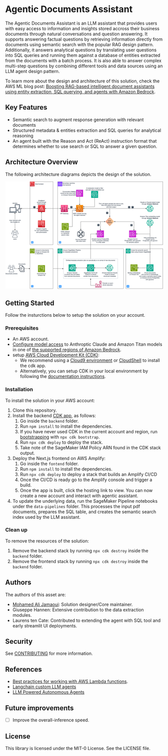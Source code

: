 # Agentic Documents Assistant

The Agentic Documents Assistant is an LLM assistant that provides users with easy access to information and insights stored accross their business documents through natural conversations and question answering. It supports answering factual questions by retrieving information directly from documents using semantic search with the popular RAG design pattern. Additionally, it answers analytical questions by translating user questions into SQL queries and running them against a database of entities extracted from the documents with a batch process. It is also able to answer complex multi-step questions by combining different tools and data sources using an LLM agent design pattern.

To learn more about the design and architecture of this solution, check the AWS ML blog post: [Boosting RAG-based intelligent document assistants using entity extraction, SQL querying, and agents with Amazon Bedrock](https://aws.amazon.com/blogs/machine-learning/boosting-rag-based-intelligent-document-assistants-using-entity-extraction-sql-querying-and-agents-with-amazon-bedrock/).

## Key Features

- Semantic search to augment response generation with relevant documents
- Structured metadata & entities extraction and SQL queries for analytical reasoning
- An agent built with the Reason and Act (ReAct) instruction format that determines whether to use search or SQL to answer a given question.

## Architecture Overview

The following architecture diagrams depicts the design of the solution.

![Architecture of the agentic AI documents assistant on AWS ](assets/agentic-documents-assistant-on-aws.png)

## Getting Started

Follow the insturctions below to setup the solution on your account.

### Prerequisites

- An AWS account.
- [Configure model access](https://docs.aws.amazon.com/bedrock/latest/userguide/model-access.html#add-model-access) to Anthroptic Claude and Amazon Titan models in one of [the supported regions of Amazon Bedrock](https://docs.aws.amazon.com/bedrock/latest/userguide/what-is-service.html#bedrock-regions).
- setup [AWS Cloud Development Kit (CDK)](https://aws.amazon.com/cdk/):
    - We recommend using a [Cloud9 environment](https://docs.aws.amazon.com/cloud9/latest/user-guide/tutorial-create-environment.html) or [CloudShell](https://aws.amazon.com/cloudshell/) to install the cdk app.
    - Alternatively, you can setup CDK in your local environment by following the [documentation instructions](https://docs.aws.amazon.com/cdk/v2/guide/getting_started.html#getting_started_prerequisites).

### Installation

To install the solution in your AWS account:

1. Clone this repository.
2. Install the backend [CDK app](https://docs.aws.amazon.com/cdk/v2/guide/home.html), as follows:
    1. Go inside the `backend` folder.
    2. Run `npm install` to install the dependencies.
    3. If you have never used CDK in the current account and region, run [bootstrapping](https://docs.aws.amazon.com/cdk/v2/guide/bootstrapping.html) with `npx cdk bootstrap`.
    4. Run `npx cdk deploy` to deploy the stack.
    5. Take note of the SageMaker IAM Policy ARN found in the CDK stack output.
3. Deploy the Next.js frontend on AWS Amplify:
    1. Go inside the `fontend` folder.
    2. Run `npm install` to install the dependencies.
    3. Run `npx cdk deploy` to deploy a stack that builds an Amplify CI/CD
    4. Once the CI/CD is ready go to the Amplify console and trigger a build.
    5. Once the app is built, click the hosting link to view. You can now create a new account and interact with agentic assistant.
4. To update the underlying data, run the SageMaker Pipeline notebooks under the `data-pipelines` folder. This processes the input pdf documents, prepares the SQL table, and creates the semantic search index used by the LLM assistant.

### Clean up

To remove the resources of the solution:

1. Remove the backend stack by running `npx cdk destroy` inside the `backend` folder.
2. Remove the frontend stack by running `npx cdk destroy` inside the `backend` folder.

## Authors

The authors of this asset are:

* [Mohamed Ali Jamaoui](https://www.linkedin.com/in/mohamedalijamaoui/): Solution designer/Core maintainer.
* Giuseppe Hannen: Extensive contribution to the data extraction modules.
* Laurens ten Cate: Contributed to extending the agent with SQL tool and early streamlit UI deployments.

## Security

See [CONTRIBUTING](CONTRIBUTING.md#security-issue-notifications) for more information.

## References

* [Best practices for working with AWS Lambda functions](https://docs.aws.amazon.com/lambda/latest/dg/best-practices.html).
* [Langchain custom LLM agents](https://python.langchain.com/docs/modules/agents/how_to/custom_llm_agent)
* [LLM Powered Autonomous Agents](https://lilianweng.github.io/posts/2023-06-23-agent/)

## Future improvements

- [ ] Improve the overall-inference speed.

## License

This library is licensed under the MIT-0 License. See the LICENSE file.
